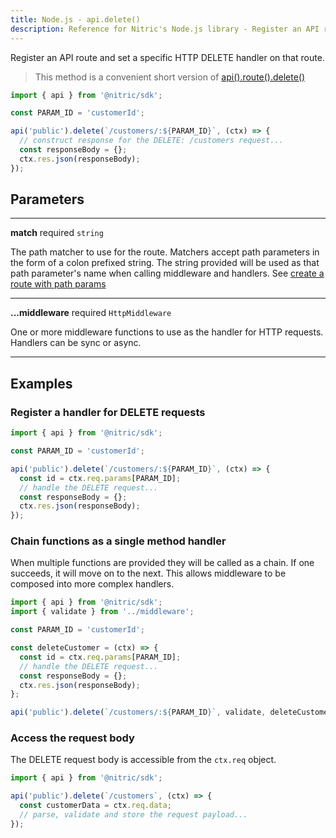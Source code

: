```yaml
---
title: Node.js - api.delete()
description: Reference for Nitric's Node.js library - Register an API route and set a specific HTTP DELETE handler on that route.
---
```


Register an API route and set a specific HTTP DELETE handler on that route.

> This method is a convenient short version of [api().route().delete()](./api-route-delete)

```javascript
import { api } from '@nitric/sdk';

const PARAM_ID = 'customerId';

api('public').delete(`/customers/:${PARAM_ID}`, (ctx) => {
  // construct response for the DELETE: /customers request...
  const responseBody = {};
  ctx.res.json(responseBody);
});
```

## Parameters

---

**match** required `string`

The path matcher to use for the route. Matchers accept path parameters in the form of a colon prefixed string. The string provided will be used as that path parameter's name when calling middleware and handlers. See [create a route with path params](#create-a-route-with-path-params)

---

**...middleware** required `HttpMiddleware`

One or more middleware functions to use as the handler for HTTP requests. Handlers can be sync or async.

---

## Examples

### Register a handler for DELETE requests

```javascript
import { api } from '@nitric/sdk';

const PARAM_ID = 'customerId';

api('public').delete(`/customers/:${PARAM_ID}`, (ctx) => {
  const id = ctx.req.params[PARAM_ID];
  // handle the DELETE request...
  const responseBody = {};
  ctx.res.json(responseBody);
});
```

### Chain functions as a single method handler

When multiple functions are provided they will be called as a chain. If one succeeds, it will move on to the next. This allows middleware to be composed into more complex handlers.

```javascript
import { api } from '@nitric/sdk';
import { validate } from '../middleware';

const PARAM_ID = 'customerId';

const deleteCustomer = (ctx) => {
  const id = ctx.req.params[PARAM_ID];
  // handle the DELETE request...
  const responseBody = {};
  ctx.res.json(responseBody);
};

api('public').delete(`/customers/:${PARAM_ID}`, validate, deleteCustomer);
```

### Access the request body

The DELETE request body is accessible from the `ctx.req` object.

```javascript
import { api } from '@nitric/sdk';

api('public').delete(`/customers`, (ctx) => {
  const customerData = ctx.req.data;
  // parse, validate and store the request payload...
});
```
